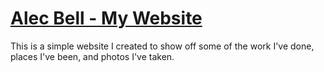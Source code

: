 # [Alec Bell - My Website](http://alecbell.me/)

This is a simple website I created to show off some of the work I've done, places I've been, and photos I've taken.
